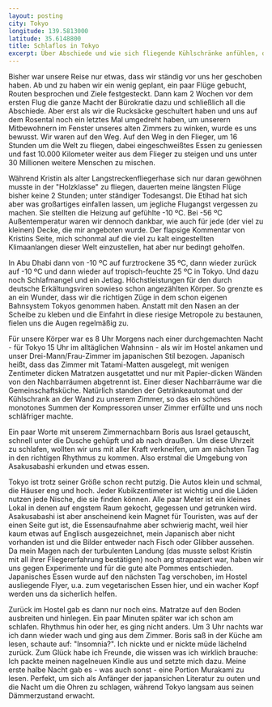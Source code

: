 ```yaml
---
layout: posting
city: Tokyo
longitude: 139.5813000
latitude: 35.6148800
title: Schlaflos in Tokyo
excerpt: Über Abschiede und wie sich fliegende Kühlschränke anfühlen, die Suche nach unserer ersten Bleibe und nach etwas japanischem zu essen, als auch der erste verlorene Kampf gegen den Jetlag.
---
```


Bisher war unsere Reise nur etwas, dass wir ständig vor uns her geschoben haben. Ab und zu haben wir ein wenig geplant, ein paar Flüge gebucht, Routen besprochen und Ziele festgesteckt. Dann kam 2 Wochen vor dem ersten Flug die ganze Macht der Bürokratie dazu und schließlich all die Abschiede. Aber erst als wir die Rucksäcke geschultert haben und uns auf dem Rosental noch ein letztes Mal umgedreht haben, um unserern Mitbewohnern im Fenster unseres alten Zimmers zu winken, wurde es uns bewusst. Wir waren auf den Weg. Auf den Weg in den Flieger, um 16 Stunden um die Welt zu fliegen, dabei eingeschweißtes Essen zu geniessen und fast 10.000 Kilometer weiter aus dem Flieger zu steigen und uns unter 30 Millionen weitere Menschen zu mischen. 

Während Kristin als alter Langstreckenfliegerhase sich nur daran gewöhnen musste in der "Holzklasse" zu fliegen, dauerten meine längsten Flüge bisher keine 2 Stunden; unter ständiger Todesangst. Die Etihad hat sich aber was großartiges einfallen lassen, um jegliche Flugangst vergessen zu machen. Sie stellten die Heizung auf gefühlte -10 ºC. Bei -56 ºC Außentemperatur waren wir dennoch dankbar, wie auch für jede (der viel zu kleinen) Decke, die mir angeboten wurde. Der flapsige Kommentar von Kristins Seite, mich schonmal auf die viel zu kalt eingestellten Klimaanlangen dieser Welt einzustellen, hat aber nur bedingt geholfen. 

In Abu Dhabi dann von -10 ºC auf furztrockene 35 ºC, dann wieder zurück auf -10 ºC und dann wieder auf tropisch-feuchte 25 ºC in Tokyo. Und dazu noch Schlafmangel und ein Jetlag. Höchstleistungen für den durch deutsche Erkältungsviren sowieso schon angezählten Körper. So grenzte es an ein Wunder, dass wir die richtigen Züge in dem schon eigenen Bahnsystem Tokyos genommen haben. Anstatt mit den Nasen an der Scheibe zu kleben und die Einfahrt in diese riesige Metropole zu bestaunen, fielen uns die Augen regelmäßig zu. 

Für unsere Körper war es 8 Uhr Morgens nach einer durchgemachten Nacht - für Tokyo 15 Uhr im alltäglichen Wahnsinn - als wir im Hostel ankamen und unser Drei-Mann/Frau-Zimmer im japanischen Stil bezogen. Japanisch heißt, dass das Zimmer mit Tatami-Matten ausgelegt, mit wenigen Zentimeter dicken Matratzen ausgetattet und nur mit Papier-dicken Wänden von den Nachbarräumen abgetrennt ist. Einer dieser Nachbarräume war die Gemeinschaftsküche. Natürlich standen der Getränkeautomat und der Kühlschrank an der Wand zu unserem Zimmer, so das ein schönes monotones Summen der Kompressoren unser Zimmer erfüllte und uns noch schläfriger machte.

Ein paar Worte mit unserem Zimmernachbarn Boris aus Israel getauscht, schnell unter die Dusche gehüpft und ab nach draußen.  Um diese Uhrzeit zu schlafen, wollten wir uns mit aller Kraft verkneifen, um am nächsten Tag in den richtigen Rhythmus zu kommen. Also erstmal die Umgebung von Asakusabashi erkunden und etwas essen. 

Tokyo ist trotz seiner Größe schon recht putzig. Die Autos klein und schmal, die Häuser eng und hoch. Jeder Kubikzentimeter ist wichtig und die Läden nutzen jede Nische, die sie finden können. Alle paar Meter ist ein kleines Lokal in denen auf engstem Raum gekocht, gegessen und getrunken wird. Asakusabashi ist aber anscheinend kein Magnet für Touristen, was auf der einen Seite gut ist, die Essensaufnahme aber schwierig macht, weil hier kaum etwas auf Englisch ausgezeichnet, mein Japanisch aber nicht vorhanden ist und die Bilder entweder nach Fisch oder Glibber aussehen. Da mein Magen nach der turbulenten Landung (das musste selbst Kristin mit all ihrer Fliegererfahrung bestätigen) noch arg strapaziert war, haben wir uns gegen Experimente und für die gute alte Pommes entschieden. Japanisches Essen wurde auf den nächsten Tag verschoben, im Hostel ausliegende Flyer, u.a. zum vegetarischen Essen hier, und ein wacher Kopf werden uns da sicherlich helfen.

Zurück im Hostel gab es dann nur noch eins. Matratze auf den Boden ausbreiten und hinlegen. Ein paar Minuten später war ich schon am schlafen. Rhythmus hin oder her, es ging nicht anders. Um 3 Uhr nachts war ich dann wieder wach und ging aus dem Zimmer. Boris saß in der Küche am lesen, schaute auf: "Insomnia?". Ich nickte und er nickte müde lächelnd zurück. Zum Glück habe ich Freunde, die wissen was ich wirklich brauche: Ich packte meinen nagelneuen Kindle aus und setzte mich dazu. Meine erste halbe Nacht gab es - was auch sonst - eine Portion Murakami zu lesen. Perfekt, um sich als Anfänger der japansichen Literatur zu outen und die Nacht um die Ohren zu schlagen, während Tokyo langsam aus seinen Dämmerzustand erwacht.
